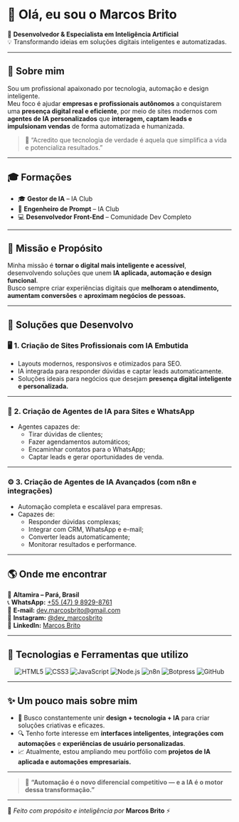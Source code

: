 # 👋 Olá, eu sou o Marcos Brito  

🎯 **Desenvolvedor & Especialista em Inteligência Artificial**  
💡 Transformando ideias em soluções digitais inteligentes e automatizadas.  

---

## 🚀 Sobre mim

Sou um profissional apaixonado por tecnologia, automação e design inteligente.  
Meu foco é ajudar **empresas e profissionais autônomos** a conquistarem uma **presença digital real e eficiente**, por meio de sites modernos com **agentes de IA personalizados** que **interagem, captam leads e impulsionam vendas** de forma automatizada e humanizada.  

> 💬 “Acredito que tecnologia de verdade é aquela que simplifica a vida e potencializa resultados.”

---

## 🎓 Formaç​ões

- 🎓 **Gestor de IA** – IA Club  
- 🤖 **Engenheiro de Prompt** – IA Club  
- 💻 **Desenvolvedor Front-End** – Comunidade Dev Completo  

---

## 🎯 Missão e Propósito

Minha missão é **tornar o digital mais inteligente e acessível**, desenvolvendo soluções que unem **IA aplicada, automação e design funcional**.  
Busco sempre criar experiências digitais que **melhoram o atendimento, aumentam conversões** e **aproximam negócios de pessoas.**

---

## 🧠 Soluções que Desenvolvo

### 🖥️ **1. Criação de Sites Profissionais com IA Embutida**
- Layouts modernos, responsivos e otimizados para SEO.  
- IA integrada para responder dúvidas e captar leads automaticamente.  
- Soluções ideais para negócios que desejam **presença digital inteligente e personalizada.**

---

### 🤖 **2. Criação de Agentes de IA para Sites e WhatsApp**
- Agentes capazes de:
  - Tirar dúvidas de clientes;  
  - Fazer agendamentos automáticos;  
  - Encaminhar contatos para o WhatsApp;  
  - Captar leads e gerar oportunidades de venda.  

---

### ⚙️ **3. Criação de Agentes de IA Avançados (com n8n e integrações)**
- Automação completa e escalável para empresas.  
- Capazes de:
  - Responder dúvidas complexas;  
  - Integrar com CRM, WhatsApp e e-mail;  
  - Converter leads automaticamente;  
  - Monitorar resultados e performance.  

---

## 🌎 Onde me encontrar

📍 **Altamira – Pará, Brasil**  
📞 **WhatsApp:** [+55 (47) 9 8929-8761](https://wa.me/554789298761)  
📧 **E-mail:** [dev.marcosbrito@gmail.com](mailto:dev.marcosbrito@gmail.com)  
📸 **Instagram:** [@dev_marcosbrito](https://www.instagram.com/dev_marcosbrito/)  
💼 **LinkedIn:** [Marcos Brito](https://www.linkedin.com/in/dev-marcos-brito/)  

---

## 🧩 Tecnologias e Ferramentas que utilizo

<div align="center">

![HTML5](https://img.shields.io/badge/HTML5-E34F26?style=for-the-badge&logo=html5&logoColor=white)
![CSS3](https://img.shields.io/badge/CSS3-1572B6?style=for-the-badge&logo=css3&logoColor=white)
![JavaScript](https://img.shields.io/badge/JavaScript-F7DF1E?style=for-the-badge&logo=javascript&logoColor=black)
![Node.js](https://img.shields.io/badge/Node.js-43853D?style=for-the-badge&logo=node-dot-js&logoColor=white)
![n8n](https://img.shields.io/badge/n8n-FF6B6B?style=for-the-badge&logo=n8n&logoColor=white)
![Botpress](https://img.shields.io/badge/Botpress-2C8EBB?style=for-the-badge&logo=botpress&logoColor=white)
![GitHub](https://img.shields.io/badge/GitHub-000000?style=for-the-badge&logo=github&logoColor=white)

</div>

---

## ✨ Um pouco mais sobre mim

- 🧩 Busco constantemente unir **design + tecnologia + IA** para criar soluções criativas e eficazes.  
- 🔍 Tenho forte interesse em **interfaces inteligentes**, **integrações com automações** e **experiências de usuário personalizadas**.  
- 📈 Atualmente, estou ampliando meu portfólio com **projetos de IA aplicada e automações empresariais.**

---

> 🚀 **“Automação é o novo diferencial competitivo — e a IA é o motor dessa transformação.”**

---

🧠 _Feito com propósito e inteligência por_ **Marcos Brito** ⚡
